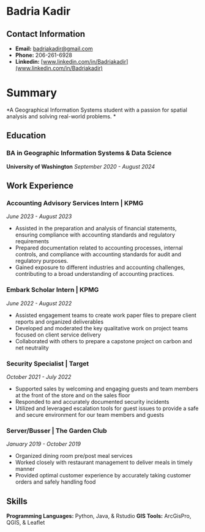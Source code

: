# Badria Kadir 

## Contact Information 

- **Email:** badriakadir@gmail.com 
- **Phone:** 206-261-6928 
- **Linkedin:** [www.linkedin.com/in/Badriakadir](www.linkedin.com/in/Badriakadir)

# Summary 

*A Geographical Information Systems student with a passion for spatial analysis and solving real-world problems. *

## Education 
### BA in Geographic Information Systems & Data Science 
**University of Washington** 
*September 2020 - August 2024*


## Work Experience 
### Accounting Advisory Services Intern | KPMG
 *June 2023 - August 2023*
- Assisted in the preparation and analysis of financial statements, ensuring compliance with accounting standards and regulatory requirements
- Prepared documentation related to accounting processes, internal controls, and compliance with accounting standards for audit and regulatory purposes.
- Gained exposure to different industries and accounting challenges, contributing to a broad understanding of accounting practices.

### Embark Scholar Intern | KPMG 
*June 2022 - August 2022*

- Assisted engagement teams to create work paper files to prepare client reports and organized deliverables
- Developed and moderated the key qualitative work on project teams focused on client service delivery
- Collaborated with others to prepare a capstone project on carbon and net neutrality

### Security Specialist | Target 
*October 2021 - July 2022*
- Supported sales by welcoming and engaging guests and team members at the front of the store and on the sales floor
- Responded to and accurately documented security incidents
- Utilized and leveraged escalation tools for guest issues to provide a safe and secure environment for our team members and guests

### Server/Busser | The Garden Club 
*January 2019 - October 2019*
- Organized dining room pre/post meal services
- Worked closely with restaurant management to deliver meals in timely manner
- Provided optimal customer experience by accurately taking customer orders and safely handling food

## Skills 
**Programming Languages:** Python, Java, & Rstudio
**GIS Tools:** ArcGisPro, QGIS, & Leaflet 

